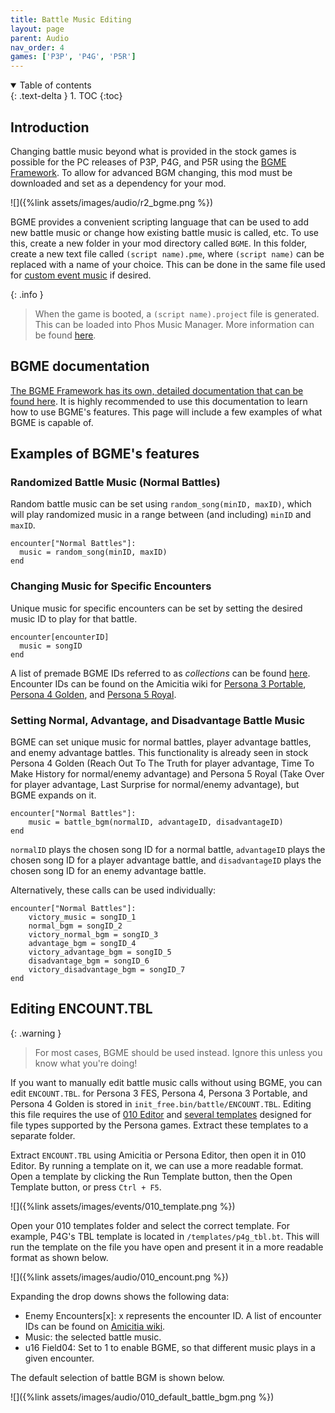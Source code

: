 ```yaml
---
title: Battle Music Editing
layout: page
parent: Audio
nav_order: 4
games: ['P3P', 'P4G', 'P5R']
---
```


<details open markdown="block">
  <summary>
    Table of contents
  </summary>
  {: .text-delta }
1. TOC
{:toc}
</details>

## Introduction

Changing battle music beyond what is provided in the stock games is possible for the PC releases of P3P, P4G, and P5R using the [BGME Framework](https://gamebanana.com/mods/477399). To allow for advanced BGM changing, this mod must be downloaded and set as a dependency for your mod.

![]({%link assets/images/audio/r2_bgme.png %})

BGME provides a convenient scripting language that can be used to add new battle music or change how existing battle music is called, etc. To use this, create a new folder in your mod directory called `BGME`. In this folder, create a new text file called `(script name).pme`, where `(script name)` can be replaced with a name of your choice. This can be done in the same file used for [custom event music](/persona-modding-docs/events/BGME-events) if desired.

{: .info }
> When the game is booted, a `(script name).project` file is generated. This can be loaded into Phos Music Manager. More information can be found [here](https://t-poseratkechi.github.io/PersonaMusicScript/guides/music-manager).

## BGME documentation

[The BGME Framework has its own, detailed documentation that can be found here](https://t-poseratkechi.github.io/PersonaMusicScript). It is highly recommended to use this documentation to learn how to use BGME's features. This page will include a few examples of what BGME is capable of.

## Examples of BGME's features

### Randomized Battle Music (Normal Battles)

Random battle music can be set using `random_song(minID, maxID)`, which will play randomized music in a range between (and including) `minID` and `maxID`.

```
encounter["Normal Battles"]:
  music = random_song(minID, maxID)
end
```

### Changing Music for Specific Encounters

Unique music for specific encounters can be set by setting the desired music ID to play for that battle.

```
encounter[encounterID]
  music = songID
end
```

A list of premade BGME IDs referred to as *collections* can be found [here](https://t-poseratkechi.github.io/PersonaMusicScript/docs/collections). Encounter IDs can be found on the Amicitia wiki for [Persona 3 Portable](https://amicitia.miraheze.org/wiki/Persona_3_Portable/Encounters), [Persona 4 Golden](https://amicitia.miraheze.org/wiki/Persona_4_Golden/Encounters), and [Persona 5 Royal](https://amicitia.miraheze.org/wiki/Persona_5_Royal/Encounters).

### Setting Normal, Advantage, and Disadvantage Battle Music

BGME can set unique music for normal battles, player advantage battles, and enemy advantage battles. This functionality is already seen in stock Persona 4 Golden (Reach Out To The Truth for player advantage, Time To Make History for normal/enemy advantage) and Persona 5 Royal (Take Over for player advantage, Last Surprise for normal/enemy advantage), but BGME expands on it.

```
encounter["Normal Battles"]:
	music = battle_bgm(normalID, advantageID, disadvantageID)
end
```

`normalID` plays the chosen song ID for a normal battle, `advantageID` plays the chosen song ID for a player advantage battle, and `disadvantageID` plays the chosen song ID for an enemy advantage battle.

Alternatively, these calls can be used individually:
```
encounter["Normal Battles"]:
	victory_music = songID_1
	normal_bgm = songID_2
	victory_normal_bgm = songID_3
	advantage_bgm = songID_4
	victory_advantage_bgm = songID_5
	disadvantage_bgm = songID_6
	victory_disadvantage_bgm = songID_7
end
```

## Editing ENCOUNT.TBL

{: .warning }
> For most cases, BGME should be used instead. Ignore this unless you know what you're doing!

If you want to manually edit battle music calls without using BGME, you can edit `ENCOUNT.TBL`. for Persona 3 FES, Persona 4, Persona 3 Portable, and Persona 4 Golden is stored in `init_free.bin/battle/ENCOUNT.TBL`. Editing this file requires the use of [010 Editor](https://www.sweetscape.com/010editor/) and [several templates](https://github.com/tge-was-taken/010-Editor-Templates) designed for file types supported by the Persona games. Extract these templates to a separate folder.

Extract `ENCOUNT.TBL` using Amicitia or Persona Editor, then open it in 010 Editor. By running a template on it, we can use a more readable format. Open a template by clicking the Run Template button, then the Open Template button, or press `Ctrl + F5`.

![]({%link assets/images/events/010_template.png %})

Open your 010 templates folder and select the correct template. For example, P4G's TBL template is located in `/templates/p4g_tbl.bt`. This will run the template on the file you have open and present it in a more readable format as shown below.

![]({%link assets/images/audio/010_encount.png %})

Expanding the drop downs shows the following data:
- Enemy Encounters\[x\]: x represents the encounter ID. A list of encounter IDs can be found on [Amicitia wiki](https://amicitia.miraheze.org/wiki/Persona_4_Golden/Encounters).
- Music: the selected battle music.
- u16 Field04: Set to 1 to enable BGME, so that different music plays in a given encounter.

The default selection of battle BGM is shown below.

![]({%link assets/images/audio/010_default_battle_bgm.png %})